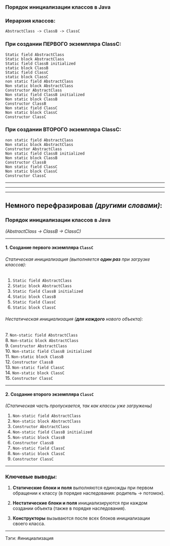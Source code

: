 ### **Порядок инициализации классов в Java**

### Иерархия классов:
```text
AbstractClass -> ClassB -> ClassC
```

### При создании ПЕРВОГО экземпляра ClassC:
```text
Static field AbstractClass
Static block AbstractClass
Static field ClassB initialized
static block ClassB
Static field ClassC
static block ClassC
non static field AbstractClass
Non static block AbstractClass
Constructor AbstractClass
Non static field ClassB initialized
Non static block ClassB
Constructor ClassB
Non static field ClassC
Non static block ClassC
Constructor ClassC
```

### При создании ВТОРОГО экземпляра ClassC:
```text
non static field AbstractClass
Non static block AbstractClass
Constructor AbstractClass
Non static field ClassB initialized
Non static block ClassB
Constructor ClassB
Non static field ClassC
Non static block ClassC
Constructor ClassC
```


---
---
---
## Немного перефразировав *(другими словами)*:

### **Порядок инициализации классов в Java**
_(AbstractClass → ClassB → ClassC)_

---
#### 1. Создание **первого** экземпляра `ClassC`
###### Статическая инициализация *(выполняется **один раз** при загрузке классов)*:
1. `Static field AbstractClass`    
2. `Static block AbstractClass`    
3. `Static field ClassB initialized`    
4. `Static block ClassB`    
5. `Static field ClassC`    
6. `Static block ClassC`    

###### Нестатическая инициализация (**для каждого** нового объекта):  
7. `Non-static field AbstractClass`  
8. `Non-static block AbstractClass`  
9. `Constructor AbstractClass`  
10. `Non-static field ClassB initialized`  
11. `Non-static block ClassB`  
12. `Constructor ClassB`  
13. `Non-static field ClassC`  
14. `Non-static block ClassC`  
15. `Constructor ClassC`

---
#### 2. Создание **второго** экземпляра `ClassC`
_(Статическая часть пропускается, так как классы уже загружены)_
1. `Non-static field AbstractClass`    
2. `Non-static block AbstractClass`    
3. `Constructor AbstractClass`    
4. `Non-static field ClassB initialized`    
5. `Non-static block ClassB`    
6. `Constructor ClassB`    
7. `Non-static field ClassC`    
8. `Non-static block ClassC`    
9. `Constructor ClassC`    

---
### **Ключевые выводы:**

1. **Статические блоки и поля** выполняются единожды при первом обращении к классу 
   (в порядке наследования: родитель → потомок).
    
2. **Нестатические блоки и поля** инициализируются при каждом создании объекта 
   (также в порядке наследования).
    
3. **Конструкторы** вызываются после всех блоков инициализации своего класса.

---
Тэги:
#инициализация